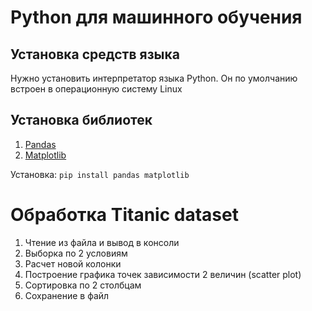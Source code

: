# Python для машинного обучения

## Установка средств языка

Нужно установить интерпретатор языка Python. Он по умолчанию встроен в операционную систему Linux

## Установка библиотек
1. [Pandas](https://pandas.pydata.org/)
2. [Matplotlib](https://matplotlib.org/)

Установка: `pip install pandas matplotlib`

# Обработка Titanic dataset
1. Чтение из файла и вывод в консоли
2. Выборка по 2 условиям
3. Расчет новой колонки
4. Построение графика точек зависимости 2 величин (scatter plot)
5. Сортировка по 2 столбцам
6. Сохранение в файл